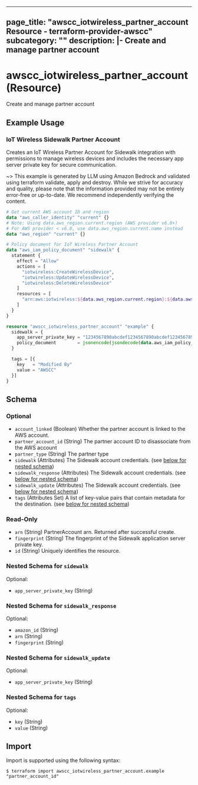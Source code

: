 
---
page_title: "awscc_iotwireless_partner_account Resource - terraform-provider-awscc"
subcategory: ""
description: |-
  Create and manage partner account
---

# awscc_iotwireless_partner_account (Resource)

Create and manage partner account

## Example Usage

### IoT Wireless Sidewalk Partner Account

Creates an IoT Wireless Partner Account for Sidewalk integration with permissions to manage wireless devices and includes the necessary app server private key for secure communication.

~> This example is generated by LLM using Amazon Bedrock and validated using terraform validate, apply and destroy. While we strive for accuracy and quality, please note that the information provided may not be entirely error-free or up-to-date. We recommend independently verifying the content.

```terraform
# Get current AWS account ID and region
data "aws_caller_identity" "current" {}
# Note: Using data.aws_region.current.region (AWS provider v6.0+)
# For AWS provider < v6.0, use data.aws_region.current.name instead
data "aws_region" "current" {}

# Policy document for IoT Wireless Partner Account
data "aws_iam_policy_document" "sidewalk" {
  statement {
    effect = "Allow"
    actions = [
      "iotwireless:CreateWirelessDevice",
      "iotwireless:UpdateWirelessDevice",
      "iotwireless:DeleteWirelessDevice"
    ]
    resources = [
      "arn:aws:iotwireless:${data.aws_region.current.region}:${data.aws_caller_identity.current.account_id}:WirelessDevice/*"
    ]
  }
}

resource "awscc_iotwireless_partner_account" "example" {
  sidewalk = {
    app_server_private_key = "1234567890abcdef1234567890abcdef1234567890abcdef1234567890abcdef"
    policy_document        = jsonencode(jsondecode(data.aws_iam_policy_document.sidewalk.json))
  }

  tags = [{
    key   = "Modified By"
    value = "AWSCC"
  }]
}
```

<!-- schema generated by tfplugindocs -->
## Schema

### Optional

- `account_linked` (Boolean) Whether the partner account is linked to the AWS account.
- `partner_account_id` (String) The partner account ID to disassociate from the AWS account
- `partner_type` (String) The partner type
- `sidewalk` (Attributes) The Sidewalk account credentials. (see [below for nested schema](#nestedatt--sidewalk))
- `sidewalk_response` (Attributes) The Sidewalk account credentials. (see [below for nested schema](#nestedatt--sidewalk_response))
- `sidewalk_update` (Attributes) The Sidewalk account credentials. (see [below for nested schema](#nestedatt--sidewalk_update))
- `tags` (Attributes Set) A list of key-value pairs that contain metadata for the destination. (see [below for nested schema](#nestedatt--tags))

### Read-Only

- `arn` (String) PartnerAccount arn. Returned after successful create.
- `fingerprint` (String) The fingerprint of the Sidewalk application server private key.
- `id` (String) Uniquely identifies the resource.

<a id="nestedatt--sidewalk"></a>
### Nested Schema for `sidewalk`

Optional:

- `app_server_private_key` (String)


<a id="nestedatt--sidewalk_response"></a>
### Nested Schema for `sidewalk_response`

Optional:

- `amazon_id` (String)
- `arn` (String)
- `fingerprint` (String)


<a id="nestedatt--sidewalk_update"></a>
### Nested Schema for `sidewalk_update`

Optional:

- `app_server_private_key` (String)


<a id="nestedatt--tags"></a>
### Nested Schema for `tags`

Optional:

- `key` (String)
- `value` (String)

## Import

Import is supported using the following syntax:

```shell
$ terraform import awscc_iotwireless_partner_account.example "partner_account_id"
```
